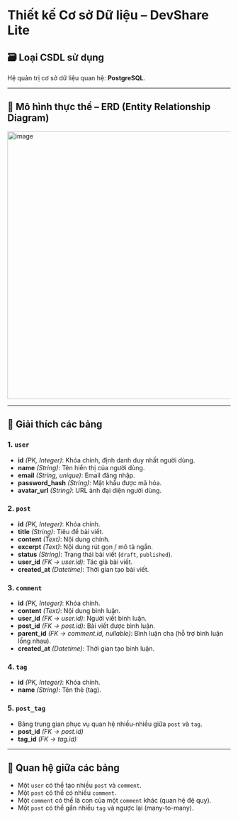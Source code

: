 
# Thiết kế Cơ sở Dữ liệu – DevShare Lite

## 🗃️ Loại CSDL sử dụng
Hệ quản trị cơ sở dữ liệu quan hệ: **PostgreSQL**.  

---

## 🔧 Mô hình thực thể – ERD (Entity Relationship Diagram)

<img width="625" height="603" alt="image" src="https://github.com/user-attachments/assets/96151fbf-7689-4fd6-9549-cfb862be20f8" />

---

## 📑 Giải thích các bảng

### 1. `user`
- **id** *(PK, Integer)*: Khóa chính, định danh duy nhất người dùng.
- **name** *(String)*: Tên hiển thị của người dùng.
- **email** *(String, unique)*: Email đăng nhập.
- **password_hash** *(String)*: Mật khẩu được mã hóa.
- **avatar_url** *(String)*: URL ảnh đại diện người dùng.

### 2. `post`
- **id** *(PK, Integer)*: Khóa chính.
- **title** *(String)*: Tiêu đề bài viết.
- **content** *(Text)*: Nội dung chính.
- **excerpt** *(Text)*: Nội dung rút gọn / mô tả ngắn.
- **status** *(String)*: Trạng thái bài viết (`draft`, `published`).
- **user_id** *(FK → user.id)*: Tác giả bài viết.
- **created_at** *(Datetime)*: Thời gian tạo bài viết.

### 3. `comment`
- **id** *(PK, Integer)*: Khóa chính.
- **content** *(Text)*: Nội dung bình luận.
- **user_id** *(FK → user.id)*: Người viết bình luận.
- **post_id** *(FK → post.id)*: Bài viết được bình luận.
- **parent_id** *(FK → comment.id, nullable)*: Bình luận cha (hỗ trợ bình luận lồng nhau).
- **created_at** *(Datetime)*: Thời gian tạo bình luận.

### 4. `tag`
- **id** *(PK, Integer)*: Khóa chính.
- **name** *(String)*: Tên thẻ (tag).

### 5. `post_tag`
- Bảng trung gian phục vụ quan hệ nhiều-nhiều giữa `post` và `tag`.
- **post_id** *(FK → post.id)*  
- **tag_id** *(FK → tag.id)*  

---

## 🔗 Quan hệ giữa các bảng

- Một `user` có thể tạo nhiều `post` và `comment`.
- Một `post` có thể có nhiều `comment`.
- Một `comment` có thể là con của một `comment` khác (quan hệ đệ quy).
- Một `post` có thể gắn nhiều `tag` và ngược lại (many-to-many).
